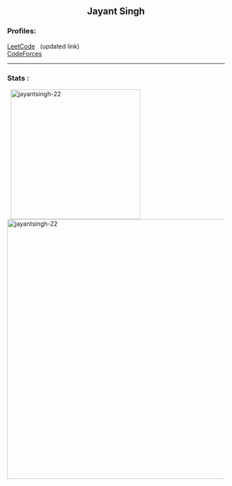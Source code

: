 <div>
  <h2 align="center">Jayant Singh</h2>
  <h3 align="left">Profiles:</h3>
  <p align="left">
    <a href="https://leetcode.com/u/jytsh21/" target="blank">LeetCode</a> &nbsp; (updated link) <br/>
    <a href="https://codeforces.com/profile/jayant22" target="blank">CodeForces</a>
  </p> <hr>
  
  <h3>Stats :</h3>
  <p> &nbsp;
   <img align="center" width="300" src="https://github-readme-stats.vercel.app/api/top-langs?username=jayantsingh-22&show_icons=true&locale=en&layout=compact&theme=radical&env=PAT_1" alt="jayantsingh-22" /> &nbsp; &nbsp;
  <img align="center"width="600" src="http://github-profile-summary-cards.vercel.app/api/cards/profile-details?username=jayantsingh-22&theme=monokai" alt="jayantsingh-22"/>   
  </p>
</div>

